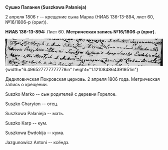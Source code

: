 **Сушко Паланея (Suszkowa Pałanieja)**

2 апреля 1806 г -- крещение сына Марка (НИАБ 136-13-894, лист 60,
№16/1806-р (ориг)).

**НИАБ 136-13-894:** Лист 60. **Метрическая запись №16/1806-р (ориг).**

![](./media/9f170f56ac672401a8417d6376988932a8d60556.png){width="6.496527777777778in"
height="1.121084864391951in"}

Дедиловичская Покровская церковь. 2 апреля 1806 года. Метрическая запись
о крещении.

Suszko Marko -- сын родителей с деревни Горелое.

Suszko Charyton -- отец.

Suszkowa Pałanieja -- мать.

Suszko Karp -- кум.

Suszkowa Ewdokija -- кума.

Jazgunowicz Antoni -- ксёндз.
